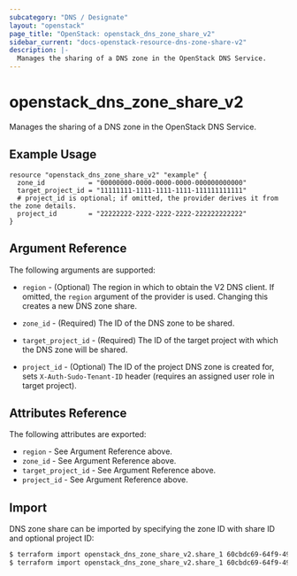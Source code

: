 ```yaml
---
subcategory: "DNS / Designate"
layout: "openstack"
page_title: "OpenStack: openstack_dns_zone_share_v2"
sidebar_current: "docs-openstack-resource-dns-zone-share-v2"
description: |-
  Manages the sharing of a DNS zone in the OpenStack DNS Service.
---
```


# openstack\_dns\_zone\_share\_v2

Manages the sharing of a DNS zone in the OpenStack DNS Service.

## Example Usage

```hcl
resource "openstack_dns_zone_share_v2" "example" {
  zone_id           = "00000000-0000-0000-0000-000000000000"
  target_project_id = "11111111-1111-1111-1111-111111111111"
  # project_id is optional; if omitted, the provider derives it from the zone details.
  project_id        = "22222222-2222-2222-2222-222222222222"
}
```

## Argument Reference

The following arguments are supported:

* `region` - (Optional) The region in which to obtain the V2 DNS client. If
  omitted, the `region` argument of the provider is used. Changing this creates
  a new DNS zone share.

* `zone_id` - (Required) The ID of the DNS zone to be shared.

* `target_project_id` - (Required) The ID of the target project with which the
  DNS zone will be shared.

* `project_id` - (Optional) The ID of the project DNS zone is created for, sets
  `X-Auth-Sudo-Tenant-ID` header (requires an assigned user role in target
  project).

## Attributes Reference

The following attributes are exported:

* `region` - See Argument Reference above.
* `zone_id` - See Argument Reference above.
* `target_project_id` - See Argument Reference above.
* `project_id` - See Argument Reference above.

## Import

DNS zone share can be imported by specifying the zone ID with share ID and optional project ID:

```bash
$ terraform import openstack_dns_zone_share_v2.share_1 60cbdc69-64f9-49ee-b294-352e71e22827/0e1dae51-aee2-4b44-962f-885bb69f3a5c
$ terraform import openstack_dns_zone_share_v2.share_1 60cbdc69-64f9-49ee-b294-352e71e22827/0e1dae51-aee2-4b44-962f-885bb69f3a5c/eb92139f6c054a878852ac9e8cbe612a
```
